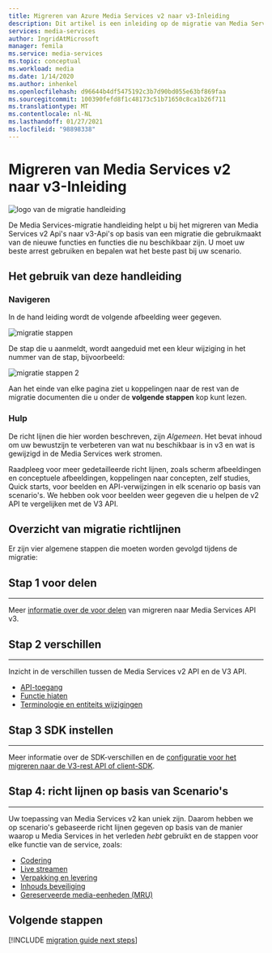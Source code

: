 ```yaml
---
title: Migreren van Azure Media Services v2 naar v3-Inleiding
description: Dit artikel is een inleiding op de migratie van Media Services v2 naar v3.
services: media-services
author: IngridAtMicrosoft
manager: femila
ms.service: media-services
ms.topic: conceptual
ms.workload: media
ms.date: 1/14/2020
ms.author: inhenkel
ms.openlocfilehash: d96644b4df5475192c3b7d90bd055e63bf869faa
ms.sourcegitcommit: 100390fefd8f1c48173c51b71650c8ca1b26f711
ms.translationtype: MT
ms.contentlocale: nl-NL
ms.lasthandoff: 01/27/2021
ms.locfileid: "98898338"
---
```

# <a name="migrate-from-media-services-v2-to-v3-introduction"></a>Migreren van Media Services v2 naar v3-Inleiding

![logo van de migratie handleiding](./media/migration-guide/azure-media-services-logo-migration-guide.svg)

De Media Services-migratie handleiding helpt u bij het migreren van Media Services v2 Api's naar v3-Api's op basis van een migratie die gebruikmaakt van de nieuwe functies en functies die nu beschikbaar zijn. U moet uw beste arrest gebruiken en bepalen wat het beste past bij uw scenario.

## <a name="how-to-use-this-guide"></a>Het gebruik van deze handleiding

### <a name="navigating"></a>Navigeren

In de hand leiding wordt de volgende afbeelding weer gegeven.

![migratie stappen](./media/migration-guide/steps.svg)<br/>

De stap die u aanmeldt, wordt aangeduid met een kleur wijziging in het nummer van de stap, bijvoorbeeld:

![migratie stappen 2](./media/migration-guide/steps-2.svg)<br/>

Aan het einde van elke pagina ziet u koppelingen naar de rest van de migratie documenten die u onder de **volgende stappen** kop kunt lezen.

### <a name="guidance"></a>Hulp

De richt lijnen die hier worden beschreven, zijn *Algemeen*. Het bevat inhoud om uw bewustzijn te verbeteren van wat nu beschikbaar is in v3 en wat is gewijzigd in de Media Services werk stromen.

Raadpleeg voor meer gedetailleerde richt lijnen, zoals scherm afbeeldingen en conceptuele afbeeldingen, koppelingen naar concepten, zelf studies, Quick starts, voor beelden en API-verwijzingen in elk scenario op basis van scenario's. We hebben ook voor beelden weer gegeven die u helpen de v2 API te vergelijken met de V3 API.

## <a name="migration-guidance-overview"></a>Overzicht van migratie richtlijnen

Er zijn vier algemene stappen die moeten worden gevolgd tijdens de migratie:

## <a name="step-1-benefits"></a>Stap 1 voor delen

<hr color="#5ea0ef" size="10">

Meer [informatie over de voor delen](migrate-v-2-v-3-migration-benefits.md) van migreren naar Media Services API v3.

## <a name="step-2-differences"></a>Stap 2 verschillen

<hr color="#5ea0ef" size="10">

Inzicht in de verschillen tussen de Media Services v2 API en de V3 API.

- [API-toegang](migrate-v-2-v-3-differences-api-access.md)
- [Functie hiaten](migrate-v-2-v-3-differences-feature-gaps.md)
- [Terminologie en entiteits wijzigingen](migrate-v-2-v-3-differences-terminology.md)

## <a name="step-3-sdk-setup"></a>Stap 3 SDK instellen

<hr color="#5ea0ef" size="10">

Meer informatie over de SDK-verschillen en de [configuratie voor het migreren naar de V3-rest API of client-SDK](migrate-v-2-v-3-migration-setup.md).

## <a name="step-4-scenario-based-guidance"></a>Stap 4: richt lijnen op basis van Scenario's

<hr color="#5ea0ef" size="10">

Uw toepassing van Media Services v2 kan uniek zijn. Daarom hebben we op scenario's gebaseerde richt lijnen gegeven op basis van de manier waarop u Media Services in het verleden *hebt* gebruikt en de stappen voor elke functie van de service, zoals:

- [Codering](migrate-v-2-v-3-migration-scenario-based-encoding.md)
- [Live streamen](migrate-v-2-v-3-migration-scenario-based-live-streaming.md)
- [Verpakking en levering](migrate-v-2-v-3-migration-scenario-based-publishing.md)
- [Inhouds beveiliging](migrate-v-2-v-3-migration-scenario-based-content-protection.md)
- [Gereserveerde media-eenheden (MRU)](migrate-v-2-v-3-migration-scenario-based-media-reserved-units.md)

## <a name="next-steps"></a>Volgende stappen

[!INCLUDE [migration guide next steps](./includes/migration-guide-next-steps.md)]
